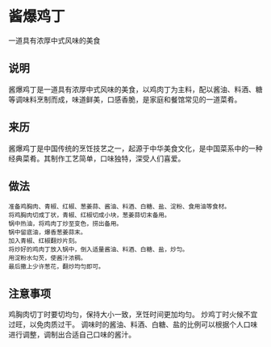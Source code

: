 酱爆鸡丁
===

一道具有浓厚中式风味的美食

## 说明
酱爆鸡丁是一道具有浓厚中式风味的美食，以鸡肉丁为主料，配以酱油、料酒、糖等调味料烹制而成，味道鲜美，口感香脆，是家庭和餐馆常见的一道菜肴。

## 来历
酱爆鸡丁是中国传统的烹饪技艺之一，起源于中华美食文化，是中国菜系中的一种经典菜肴。其制作工艺简单，口味独特，深受人们喜爱。

## 做法
```shell
准备鸡胸肉、青椒、红椒、葱姜蒜、酱油、料酒、白糖、盐、淀粉、食用油等食材。
将鸡胸肉切成丁状，青椒、红椒切成小块，葱姜蒜切末备用。
锅中热油，将鸡肉丁炒至变色，捞出备用。
锅中留底油，爆香葱姜蒜末。
加入青椒、红椒翻炒片刻。
将炒好的鸡肉丁放入锅中，倒入适量酱油、料酒、白糖、盐，炒匀。
用淀粉水勾芡，使酱汁浓稠。
最后撒上少许葱花，翻炒均匀即可。
```

## 注意事项
鸡胸肉切丁时要切均匀，保持大小一致，烹饪时间更加均匀。
炒鸡丁时火候不宜过旺，以免肉质过干。
调味时的酱油、料酒、白糖、盐的比例可以根据个人口味进行调整，调制出合适自己口味的酱汁。